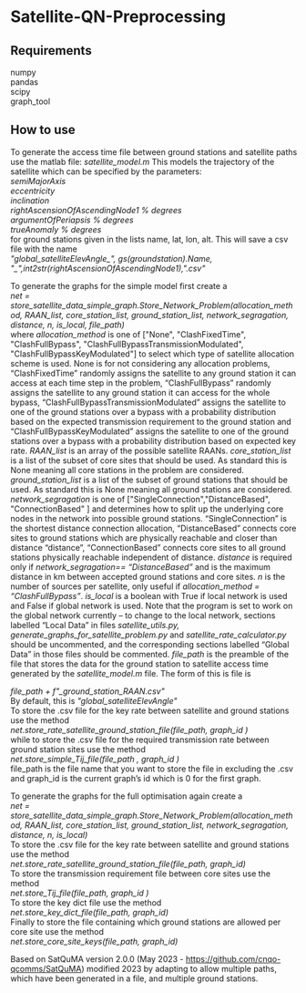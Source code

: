 # Satellite-QN-Preprocessing

## Requirements
numpy  
pandas  
scipy  
graph_tool  

## How to use
To generate the access time file between ground stations and satellite paths use the matlab file: *satellite_model.m*
This models the trajectory of the satellite which can be specified by the parameters:  
*semiMajorAxis*  
*eccentricity*   
*inclination*  
*rightAscensionOfAscendingNode1 % degrees*  
*argumentOfPeriapsis % degrees*  
*trueAnomaly % degrees*  
for ground stations given in the lists name, lat, lon, alt. This will save a csv file with the name  
*"global_satelliteElevAngle_", gs(groundstation).Name, "_",int2str(rightAscensionOfAscendingNode1),".csv"*  


To generate the graphs for the simple model first create a  
*net = store_satellite_data_simple_graph.Store_Network_Problem(allocation_method, RAAN_list, core_station_list, ground_station_list, network_segragation, distance, n, is_local, file_path)*  
where *allocation_method* is one of ["None", "ClashFixedTime", "ClashFullBypass", "ClashFullBypassTransmissionModulated", "ClashFullBypassKeyModulated"] to select which type of satellite allocation scheme is used. None is for not considering any allocation problems, “ClashFixedTime” randomly assigns the satellite to any ground station it can access at each time step in the problem, “ClashFullBypass” randomly assigns the satellite to any ground station it can access for the whole bypass, “ClashFullBypassTransmissionModulated” assigns the satellite to one of the ground stations over a bypass with a probability distribution based on the expected transmission requirement to the ground station and “ClashFullBypassKeyModulated” assigns the satellite to one of the ground stations over a bypass with a probability distribution based on expected key rate. *RAAN_list* is an array of the possible satellite RAANs. *core_station_list* is a list of the subset of core sites that should be used. As standard this is None meaning all core stations in the problem are considered. *ground_station_list* is a list of the subset of ground stations that should be used. As standard this is None meaning all ground stations are considered. *network_segragation* is one of ["SingleConnection","DistanceBased", "ConnectionBased" ] and determines how to split up the underlying core nodes in the network into possible ground stations. “SingleConnection” is the shortest distance connection allocation, “DistanceBased” connects core sites to ground stations which are physically reachable and closer than distance “distance”, “ConnectionBased” connects core sites to all ground stations physically reachable independent of distance. *distance* is required only if *network_segragation== “DistanceBased”* and is the maximum distance in km between accepted ground stations and core sites. *n* is the number of sources per satellite, only useful if *allocation_method = “ClashFullBypass”*. *is_local* is a boolean with True if local network is used and False if global network is used.  Note that the program is set to work on the global network currently – to change to the local network, sections labelled “Local Data” in files *satellite_utils.py, generate_graphs_for_satellite_problem.py* and *satellite_rate_calculator.py* should be uncommented, and the corresponding sections labelled “Global Data” in those files should be commented. *file_path* is the preamble of the file that stores the data for the ground station to satellite access time generated by the *satellite_model.m* file. The form of this is file is  

*file_path + f"_ground_station_RAAN.csv"*  
By default, this is *"global_satelliteElevAngle"*  
To store the .csv file for the key rate between satellite and ground stations use the method  
*net.store_rate_satellite_ground_station_file(file_path, graph_id )*  
while to store the .csv file for the required transmission rate between ground station sites use the method  
*net.store_simple_Tij_file(file_path , graph_id )*  
file_path is the file name that you want to store the file in excluding the .csv and graph_id is the current graph’s id which is 0 for the first graph.   

To generate the graphs for the full optimisation again create a  
*net = store_satellite_data_simple_graph.Store_Network_Problem(allocation_method, RAAN_list, core_station_list, ground_station_list, network_segragation, distance, n, is_local)*  
To store the .csv file for the key rate between satellite and ground stations use the method  
*net.store_rate_satellite_ground_station_file(file_path, graph_id)*  
To store the transmission requirement file between core sites use the method  
*net.store_Tij_file(file_path, graph_id )*  
To store the key dict file use the method   
*net.store_key_dict_file(file_path, graph_id)*  
Finally to store the file containing which ground stations are allowed per core site use the method  
*net.store_core_site_keys(file_path, graph_id)*  

Based on SatQuMA version 2.0.0 (May 2023 - https://github.com/cnqo-qcomms/SatQuMA) modified 2023 by adapting to allow multiple paths, which have been generated in a file, and multiple ground stations.
